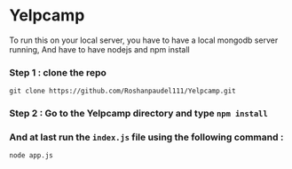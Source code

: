 # Yelpcamp

To run this on your local server, you have to have a local mongodb server running, 
And have to have nodejs and npm install

### Step 1 : clone the repo
```
git clone https://github.com/Roshanpaudel111/Yelpcamp.git
```

### Step 2 : Go to the Yelpcamp directory and type `npm install` 

### And at last run the `index.js` file using the following command : 
```
node app.js
```
